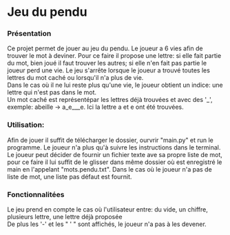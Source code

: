 # Jeu du pendu
### Présentation
Ce projet permet de jouer au jeu du pendu. Le joueur a 6 vies afin de trouver le mot à deviner. Pour ce faire il propose 
une lettre: si elle fait partie du mot, bien joué il faut trouver les autres; si elle n'en fait pas partie le joueur perd une vie.
Le jeu s'arrête lorsque le joueur a trouvé toutes les lettres du mot caché ou lorsqu'il n'a plus de vie.  
Dans le cas où il ne lui reste plus qu'une vie, le joueur obtient un indice: une lettre qui n'est pas dans le mot.  
Un mot caché est représentépar les lettres déjà trouvées et avec des '_', exemple: abeille -> a_e___e. Ici la lettre a et e ont été trouvées.

### Utilisation:
Afin de jouer il suffit de télécharger le dossier, ourvrir "main.py" et run le programme.
Le joueur n'a plus qu'à suivre les instructions dans le terminal.  
Le joueur peut décider de fournir un fichier texte ave sa propre liste de mot, pour ce faire il lui suffit de le glisser dans
même dossier où est enregistré le main en l'appelant "mots.pendu.txt". Dans le cas où le joueur n'a pas de liste de mot, 
une liste pas défaut est fournit.

### Fonctionnalitées
Le jeu prend en compte le cas où l'utilisateur entre: du vide, un chiffre, plusieurs lettre, une lettre déjà proposée  
De plus les '-' et les " ' " sont affichés, le joueur n'a pas à les devener.
